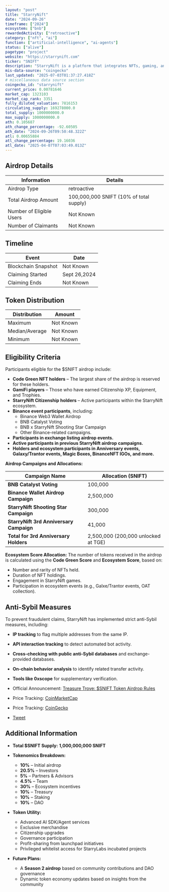 ```yaml
---
layout: "post"
title: "StarryNift"
date: "2024-09-26"
timeframe: ["2024"]
ecosystem: ["bnb"]
rewardedActivity: ["retroactive"]
category: ["nft", "ai"]
function: ["artificial-intelligence", "ai-agents"]
status: ["alive"]
pagetype: "project"
website: "https://starrynift.com"
ticker: "SNIFT"
description: "StarryNift is a platform that integrates NFTs, gaming, and the metaverse to provide immersive Web3 experiences."
mis-data-source: "coingecko"
last_updated: "2025-07-03T01:37:27.418Z"
# miscellaneous data source section
coingecko_id: "starrynift"
current_price: 0.00781646
market_cap: 1323103
market_cap_rank: 3351
fully_diluted_valuation: 7816153
circulating_supply: 169278000.0
total_supply: 1000000000.0
max_supply: 1000000000.0
ath: 0.105687
ath_change_percentage: -92.60505
ath_date: "2024-09-26T09:50:48.322Z"
atl: 0.00655884
atl_change_percentage: 19.16036
atl_date: "2025-04-07T07:03:49.013Z"
---
```


## Airdrop Details

| Information              | Details                                 |
| ------------------------ | --------------------------------------- |
| Airdrop Type             | retroactive                             |
| Total Airdrop Amount     | 100,000,000 SNIFT (10% of total supply) |
| Number of Eligible Users | Not Known                               |
| Number of Claimants      | Not Known                               |

## Timeline

| Event               | Date         |
| ------------------- | ------------ |
| Blockchain Snapshot | Not Known    |
| Claiming Started    | Sept 26,2024 |
| Claiming Ends       | Not Known    |

## Token Distribution

| Distribution   | Amount    |
| -------------- | --------- |
| Maximum        | Not Known |
| Median/Average | Not Known |
| Minimum        | Not Known |

## Eligibility Criteria

Participants eligible for the $SNIFT airdrop include:

- **Code Green NFT holders** – The largest share of the airdrop is reserved for these holders.
- **GamiFi players** – Those who have earned Citizenship XP, Equipment, and Trophies.
- **StarryNift Citizenship holders** – Active participants within the StarryNift ecosystem.
- **Binance event participants**, including:
  - Binance Web3 Wallet Airdrop
  - BNB Catalyst Voting
  - BNB x StarryNift Shooting Star Campaign
  - Other Binance-related campaigns.
- **Participants in exchange listing airdrop events.**
- **Active participants in previous StarryNift airdrop campaigns.**
- **Holders and ecosystem participants in Anniversary events, Galaxy/Trantor events, Magic Boxes, BinanceNFT IGOs, and more.**

**Airdrop Campaigns and Allocations:**

| Campaign Name                           | Allocation (SNIFT)                  |
| --------------------------------------- | ----------------------------------- |
| **BNB Catalyst Voting**                 | 100,000                             |
| **Binance Wallet Airdrop Campaign**     | 2,500,000                           |
| **StarryNift Shooting Star Campaign**   | 300,000                             |
| **StarryNift 3rd Anniversary Campaign** | 41,000                              |
| **Total for 3rd Anniversary Holders**   | 2,500,000 (200,000 unlocked at TGE) |

**Ecosystem Score Allocation:**
The number of tokens received in the airdrop is calculated using the **Code Green Score** and **Ecosystem Score**, based on:

- Number and rarity of NFTs held.
- Duration of NFT holdings.
- Engagement in StarryNift games.
- Participation in ecosystem events (e.g., Galxe/Trantor events, OAT collection).

## Anti-Sybil Measures

To prevent fraudulent claims, StarryNift has implemented strict anti-Sybil measures, including:

- **IP tracking** to flag multiple addresses from the same IP.
- **API interaction tracking** to detect automated bot activity.
- **Cross-checking with public anti-Sybil databases** and exchange-provided databases.
- **On-chain behavior analysis** to identify related transfer activity.
- **Tools like 0xscope** for supplementary verification.

- Official Announcement: [Treasure Trove: $SNIFT Token Airdrop Rules](https://starrynift.medium.com/treasure-trove-snift-token-airdrop-rules-0d78e49a924e)
- Price Tracking: [CoinMarketCap](https://coinmarketcap.com/currencies/starrynift/)
- Price Tracking: [CoinGecko](https://www.coingecko.com/en/coins/starrynift)
- [Tweet](https://x.com/StarryNift/status/1836991330884727173)

## Additional Information

- **Total $SNIFT Supply:** **1,000,000,000 SNIFT**
- **Tokenomics Breakdown:**

  - **10%** – Initial airdrop
  - **20.5%** – Investors
  - **5%** – Partners & Advisors
  - **4.5%** – Team
  - **30%** – Ecosystem incentives
  - **10%** – Treasury
  - **10%** – Staking
  - **10%** – DAO

- **Token Utility:**

  - Advanced AI SDK/Agent services
  - Exclusive merchandise
  - Citizenship upgrades
  - Governance participation
  - Profit-sharing from launchpad initiatives
  - Privileged whitelist access for StarryLabs incubated projects

- **Future Plans:**
  - A **Season 2 airdrop** based on community contributions and DAO governance
  - Dynamic token economy updates based on insights from the community